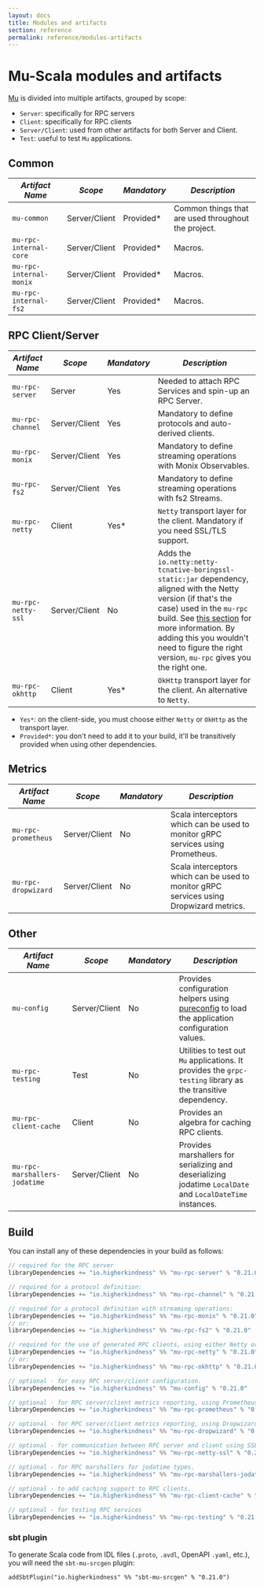 ```yaml
---
layout: docs
title: Modules and artifacts
section: reference
permalink: reference/modules-artifacts
---
```


# Mu-Scala modules and artifacts

[Mu] is divided into multiple artifacts, grouped by scope:

* `Server`: specifically for RPC servers
* `Client`: specifically for RPC clients
* `Server/Client`: used from other artifacts for both Server and Client.
* `Test`: useful to test `Mu` applications.

## Common

| *Artifact Name*  | *Scope*  | *Mandatory*  | *Description*  |
|---|---|---|---|
| `mu-common`  | Server/Client  | Provided*  | Common things that are used throughout the project.  |
| `mu-rpc-internal-core`  | Server/Client  | Provided*  | Macros.  |
| `mu-rpc-internal-monix`  | Server/Client  | Provided*  | Macros.  |
| `mu-rpc-internal-fs2`  | Server/Client  | Provided*  | Macros.  |

## RPC Client/Server

| *Artifact Name*  | *Scope*  | *Mandatory*  | *Description*  |
|---|---|---|---|
| `mu-rpc-server`  | Server  | Yes  | Needed to attach RPC Services and spin-up an RPC Server. |
| `mu-rpc-channel`  | Server/Client  | Yes  | Mandatory to define protocols and auto-derived clients. |
| `mu-rpc-monix`  | Server/Client  | Yes  | Mandatory to define streaming operations with Monix Observables. |
| `mu-rpc-fs2`  | Server/Client  | Yes  | Mandatory to define streaming operations with fs2 Streams. |
| `mu-rpc-netty`  | Client  | Yes*  | `Netty` transport layer for the client. Mandatory if you need SSL/TLS support. |
| `mu-rpc-netty-ssl`  | Server/Client  | No  | Adds the `io.netty:netty-tcnative-boringssl-static:jar` dependency, aligned with the Netty version (if that's the case) used in the `mu-rpc` build. See [this section](https://github.com/grpc/grpc-java/blob/master/SECURITY.md#netty) for more information. By adding this you wouldn't need to figure the right version, `mu-rpc` gives you the right one. |
| `mu-rpc-okhttp`  | Client  | Yes*  | `OkHttp` transport layer for the client. An alternative to `Netty`. |

* `Yes*`: on the client-side, you must choose either `Netty` or `OkHttp` as the transport layer.
* `Provided*`: you don't need to add it to your build, it'll be transitively provided when using other dependencies.

## Metrics

| *Artifact Name*   | *Scope*  | *Mandatory*  | *Description*  |
|---|---|---|---|
| `mu-rpc-prometheus`  | Server/Client  | No  | Scala interceptors which can be used to monitor gRPC services using Prometheus.  |
| `mu-rpc-dropwizard`  | Server/Client  | No  | Scala interceptors which can be used to monitor gRPC services using Dropwizard metrics.  |

## Other

| *Artifact Name*  | *Scope*  | *Mandatory*  | *Description*  |
|---|---|---|---|
| `mu-config`  | Server/Client  | No  | Provides configuration helpers using [pureconfig] to load the application configuration values.  |
| `mu-rpc-testing`  | Test  | No  | Utilities to test out `Mu` applications. It provides the `grpc-testing` library as the transitive dependency.  |
| `mu-rpc-client-cache`  | Client  | No  | Provides an algebra for caching RPC clients.  |
| `mu-rpc-marshallers-jodatime`  | Server/Client  | No  | Provides marshallers for serializing and deserializing jodatime `LocalDate` and `LocalDateTime` instances.  |

## Build
You can install any of these dependencies in your build as follows:

[comment]: # (Start Replace)

```scala
// required for the RPC server
libraryDependencies += "io.higherkindness" %% "mu-rpc-server" % "0.21.0"

// required for a protocol definition:
libraryDependencies += "io.higherkindness" %% "mu-rpc-channel" % "0.21.0"

// required for a protocol definition with streaming operations:
libraryDependencies += "io.higherkindness" %% "mu-rpc-monix" % "0.21.0"
// or:
libraryDependencies += "io.higherkindness" %% "mu-rpc-fs2" % "0.21.0"

// required for the use of generated RPC clients, using either Netty or OkHttp as transport layer:
libraryDependencies += "io.higherkindness" %% "mu-rpc-netty" % "0.21.0"
// or:
libraryDependencies += "io.higherkindness" %% "mu-rpc-okhttp" % "0.21.0"

// optional - for easy RPC server/client configuration.
libraryDependencies += "io.higherkindness" %% "mu-config" % "0.21.0"

// optional - for RPC server/client metrics reporting, using Prometheus.
libraryDependencies += "io.higherkindness" %% "mu-rpc-prometheus" % "0.21.0"

// optional - for RPC server/client metrics reporting, using Dropwizard.
libraryDependencies += "io.higherkindness" %% "mu-rpc-dropwizard" % "0.21.0"

// optional - for communication between RPC server and client using SSL/TLS.
libraryDependencies += "io.higherkindness" %% "mu-rpc-netty-ssl" % "0.21.0"

// optional - for RPC marshallers for jodatime types.
libraryDependencies += "io.higherkindness" %% "mu-rpc-marshallers-jodatime" % "0.21.0"

// optional - to add caching support to RPC clients.
libraryDependencies += "io.higherkindness" %% "mu-rpc-client-cache" % "0.21.0"

// optional - for testing RPC services
libraryDependencies += "io.higherkindness" %% "mu-rpc-testing" % "0.21.0" % Test
```

### sbt plugin

To generate Scala code from IDL files (`.proto`, `.avdl`, OpenAPI `.yaml`,
etc.), you will need the `sbt-mu-srcgen` plugin:

```
addSbtPlugin("io.higherkindness" %% "sbt-mu-srcgen" % "0.21.0")
```

[comment]: # (End Replace)



[Avro]: https://avro.apache.org/
[FS2]: https://github.com/functional-streams-for-scala/fs2
[gRPC]: https://grpc.io/
[Monix]: https://monix.io/
[Mu]: https://github.com/higherkindness/mu-scala
[OpenAPI]: https://swagger.io/docs/specification/about/
[Protobuf]: https://developers.google.com/protocol-buffers
[pureconfig]: https://github.com/pureconfig/pureconfig